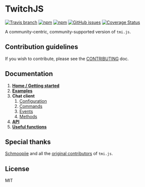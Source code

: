 # TwitchJS

[![Travis branch](https://img.shields.io/travis/marcandrews/twitch-js/master.svg)](https://travis-ci.org/marcandrews/twitch-js)
[![npm](https://img.shields.io/npm/v/twitch-js.svg)](https://www.npmjs.com/package/twitch-js)
[![npm](https://img.shields.io/npm/dw/twitch-js.svg)](https://www.npmjs.com/package/twitch-js)
[![GitHub issues](https://img.shields.io/github/issues/marcandrews/twitch-js.svg)](https://github.com/marcandrews/twitch-js/issues)
[![Coverage Status](https://coveralls.io/repos/github/marcandrews/twitch-js/badge.svg)](https://coveralls.io/github/marcandrews/twitch-js)

A community-centric, community-supported version of `tmi.js`.


## Contribution guidelines

If you wish to contribute, please see the [CONTRIBUTING](https://github.com/marcandrews/twitch-js/blob/master/CONTRIBUTING.md) doc.


## Documentation

1.  [**Home / Getting started**](https://github.com/marcandrews/twitch-js/wiki)
1.  [**Examples**](https://github.com/marcandrews/twitch-js/wiki/Examples)
1.  **Chat client**
    1. [Configuration](https://github.com/marcandrews/twitch-js/wiki/Configuration)
    1. [Commands](https://github.com/marcandrews/twitch-js/wiki/Commands)
    1. [Events](https://github.com/marcandrews/twitch-js/wiki/Events)
    1. [Methods](https://github.com/marcandrews/twitch-js/wiki/Functions)
1.  [**API**](https://github.com/marcandrews/twitch-js/wiki/Twitch-API)
1.  [**Useful functions**](https://github.com/marcandrews/twitch-js/wiki/Useful-functions)


## Special thanks

[Schmoopiie](https://github.com/Schmoopiie) and all the [original contributors](https://github.com/tmijs/tmi.js/graphs/contributors) of `tmi.js`.

## License

MIT